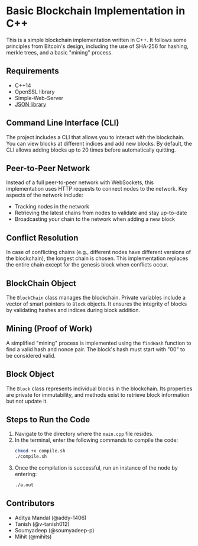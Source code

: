 # Basic Blockchain Implementation in C++

This is a simple blockchain implementation written in C++. It follows some principles from Bitcoin's design, including the use of SHA-256 for hashing, merkle trees, and a basic "mining" process.

## Requirements

- C++14
- OpenSSL library
- Simple-Web-Server
- [JSON library](https://github.com/nlohmann/json)

## Command Line Interface (CLI)

The project includes a CLI that allows you to interact with the blockchain. You can view blocks at different indices and add new blocks. By default, the CLI allows adding blocks up to 20 times before automatically quitting.

## Peer-to-Peer Network

Instead of a full peer-to-peer network with WebSockets, this implementation uses HTTP requests to connect nodes to the network. Key aspects of the network include:

- Tracking nodes in the network
- Retrieving the latest chains from nodes to validate and stay up-to-date
- Broadcasting your chain to the network when adding a new block

## Conflict Resolution

In case of conflicting chains (e.g., different nodes have different versions of the blockchain), the longest chain is chosen. This implementation replaces the entire chain except for the genesis block when conflicts occur.

## BlockChain Object

The `BlockChain` class manages the blockchain. Private variables include a vector of smart pointers to `Block` objects. It ensures the integrity of blocks by validating hashes and indices during block addition.

## Mining (Proof of Work)

A simplified "mining" process is implemented using the `findHash` function to find a valid hash and nonce pair. The block's hash must start with "00" to be considered valid.

## Block Object

The `Block` class represents individual blocks in the blockchain. Its properties are private for immutability, and methods exist to retrieve block information but not update it.

## Steps to Run the Code

1. Navigate to the directory where the `main.cpp` file resides.
2. In the terminal, enter the following commands to compile the code:
   ```bash
   chmod +x compile.sh
   ./compile.sh
3. Once the compilation is successful, run an instance of the node by entering:
   ```bash
   ./a.out

## Contributors

- Aditya Mandal (@addy-1406)
- Tanish (@v-tanish012)
- Soumyadeep (@soumyadeep-p)
- Mihit (@mihits)
